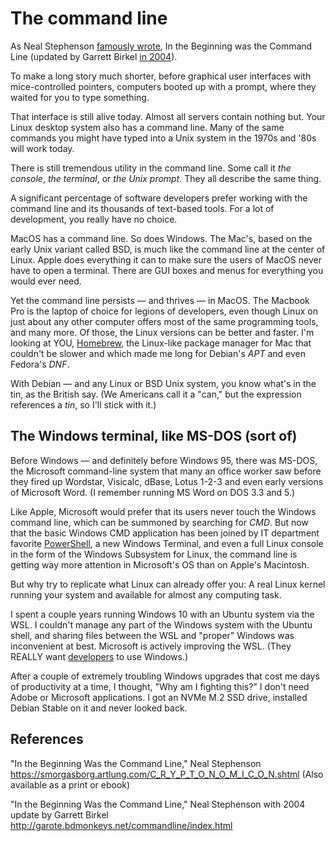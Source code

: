 # The command line

As Neal Stephenson [famously wrote](https://smorgasborg.artlung.com/C_R_Y_P_T_O_N_O_M_I_C_O_N.shtml), In the Beginning was the Command Line (updated by Garrett Birkel [in 2004](http://garote.bdmonkeys.net/commandline/index.html)).

To make a long story much shorter, before graphical user interfaces with mice-controlled pointers, computers booted up with a prompt, where they waited for you to type something.

That interface is still alive today. Almost all servers contain nothing but. Your Linux desktop system also has a command line. Many of the same commands you might have typed into a Unix system in the 1970s and '80s will work today.

There is still tremendous utility in the command line. Some call it *the console*, *the terminal*, or *the Unix prompt*. They all describe the same thing.

A significant percentage of software developers prefer working with the command line and its thousands of text-based tools. For a lot of development, you really have no choice.

MacOS has a command line. So does Windows. The Mac's, based on the early Unix variant called BSD, is much like the command line at the center of Linux. Apple does everything it can to make sure the users of MacOS never have to open a terminal. There are GUI boxes and menus for everything you would ever need.

Yet the command line persists — and thrives — in MacOS. The Macbook Pro is the laptop of choice for legions of developers, even though Linux on just about any other computer offers most of the same programming tools, and many more. Of those, the Linux versions can be better and faster. I'm looking at YOU, [Homebrew](https://brew.sh/), the Linux-like package manager for Mac that couldn't be slower and which made me long for Debian's *APT* and even Fedora's *DNF*.

With Debian — and any Linux or BSD Unix system, you know what's in the tin, as the British say. (We Americans call it a "can," but the expression references a *tin*, so I'll stick with it.)

## The Windows terminal, like MS-DOS (sort of)

Before Windows — and definitely before Windows 95, there was MS-DOS, the Microsoft command-line system that many an office worker saw before they fired up Wordstar, Visicalc, dBase, Lotus 1-2-3 and even early versions of Microsoft Word. (I remember running MS Word on DOS 3.3 and 5.)

Like Apple, Microsoft would prefer that its users never touch the Windows command line, which can be summoned by searching for *CMD*. But now that the basic Windows CMD application has been joined by IT department favorite [PowerShell](https://en.wikipedia.org/wiki/PowerShell), a new Windows Terminal, and even a full Linux console in the form of the Windows Subsystem for Linux, the command line is getting way more attention in Microsoft's OS than on Apple's Macintosh.

But why try to replicate what Linux can already offer you: A real Linux kernel running your system and available for almost any computing task.

I spent a couple years running Windows 10 with an Ubuntu system via the WSL. I couldn't manage any part of the Windows system with the Ubuntu shell, and sharing files between the WSL and "proper" Windows was inconvenient at best. Microsoft is actively improving the WSL. (They REALLY want [developers](https://www.youtube.com/watch?v=Vhh_GeBPOhs) to use Windows.)

After a couple of extremely troubling Windows upgrades that cost me days of productivity at a time, I thought, "Why am I fighting this?" I don't need Adobe or Microsoft applications. I got an NVMe M.2 SSD drive, installed Debian Stable on it and never looked back.

## References

"In the Beginning Was the Command Line," Neal Stephenson <https://smorgasborg.artlung.com/C_R_Y_P_T_O_N_O_M_I_C_O_N.shtml> (Also available as a print or ebook)

"In the Beginning Was the Command Line," Neal Stephenson with 2004 update by Garrett Birkel <http://garote.bdmonkeys.net/commandline/index.html>

 
